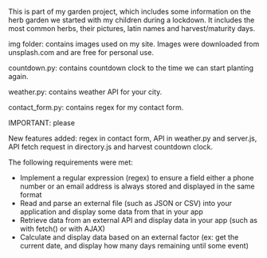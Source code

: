 This is part of my garden project, which includes some information on the herb garden we started with my children during a lockdown. It includes the most common herbs, their pictures, latin names and harvest/maturity days.

img folder: contains images used on my site. Images were downloaded from unsplash.com and are free for personal use.

countdown.py: contains countdown clock to the time we can start planting again.

weather.py: contains weather API for your city.

contact_form.py: contains regex for my contact form.


IMPORTANT: please 

New features added: regex in contact form, API in weather.py and server.js, API fetch request in directory.js and harvest countdown clock.

The following requirements were met:

- Implement a regular expression (regex) to ensure a field either a phone number or an email address is always stored and displayed in the same format
- Read and parse an external file (such as JSON or CSV) into your application and display some data from that in your app
- Retrieve data from an external API and display data in your app (such as with fetch() or with AJAX)
- Calculate and display data based on an external factor (ex: get the current date, and display how many days remaining until some event)